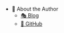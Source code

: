 * 🙈 About the Author
  * [🎭 Blog](https://ripperhe.com)
  * [🏇 GitHub](https://github.com/ripperhe)
